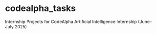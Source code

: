 # codealpha_tasks
Internship Projects for CodeAlpha Artificial Intelligence Internship (June–July 2025)
